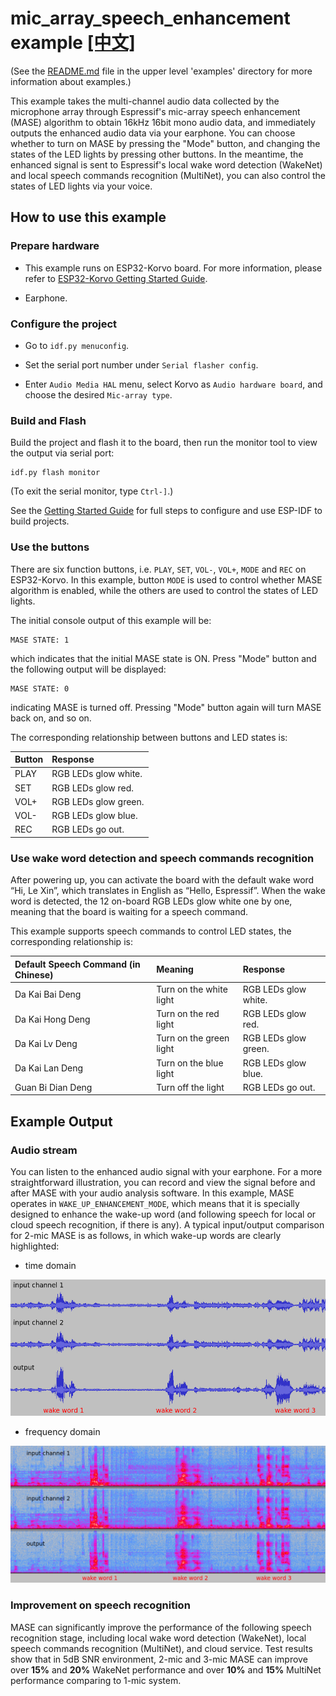 # mic_array_speech_enhancement example [[中文]](./README_cn.md)

(See the [README.md](../README.md) file in the upper level 'examples' directory for more information about examples.)

This example takes the multi-channel audio data collected by the microphone array through Espressif's mic-array speech enhancement (MASE) algorithm to obtain 16kHz 16bit mono audio data, and immediately outputs the enhanced audio data via your earphone. You can choose whether to turn on MASE by pressing the "Mode" button, and changing the states of the LED lights by pressing other buttons. In the meantime, the enhanced signal is sent to Espressif's local wake word detection (WakeNet) and local speech commands recognition (MultiNet), you can also control the states of LED lights via your voice.
 
## How to use this example

### Prepare hardware

* This example runs on ESP32-Korvo board. For more information, please refer to [ESP32-Korvo Getting Started Guide](https://github.com/espressif/esp-skainet/blob/master/docs/en/hw-reference/esp32/user-guide-esp32-korvo-v1.1.md).

* Earphone.

### Configure the project

* Go to `idf.py menuconfig`.

* Set the serial port number under `Serial flasher config`.

* Enter `Audio Media HAL` menu, select Korvo as `Audio hardware board`, and choose the desired `Mic-array type`.

### Build and Flash

Build the project and flash it to the board, then run the monitor tool to view the output via serial port:

```
idf.py flash monitor
```

(To exit the serial monitor, type ``Ctrl-]``.)

See the [Getting Started Guide](https://docs.espressif.com/projects/esp-idf/en/stable/get-started-cmake/index.html) for full steps to configure and use ESP-IDF to build projects.

### Use the buttons

There are six function buttons, i.e. `PLAY`, `SET`, `VOL-`, `VOL+`, `MODE` and `REC` on ESP32-Korvo. In this example, button `MODE` is used to control whether MASE algorithm is enabled, while the others are used to control the states of LED lights.

The initial console output of this example will be:

```
MASE STATE: 1
```

which indicates that the initial MASE state is ON. Press "Mode" button and the following output will be displayed:

```
MASE STATE: 0
```

indicating MASE is turned off. Pressing "Mode" button again will turn MASE back on, and so on.

The corresponding relationship between buttons and LED states is:

|Button|Response|
|:- |:- |
|PLAY|RGB LEDs glow white.|
|SET|RGB LEDs glow red.|
|VOL+|RGB LEDs glow green.|
|VOL-|RGB LEDs glow blue.|
|REC|RGB LEDs go out.|

### Use wake word detection and speech commands recognition

After powering up, you can activate the board with the default wake word “Hi, Le Xin”, which translates in English as “Hello, Espressif”. When the wake word is detected, the 12 on-board RGB LEDs glow white one by one, meaning that the board is waiting for a speech command.

This example supports speech commands to control LED states, the corresponding relationship is:

|Default Speech Command (in Chinese)|Meaning|Response|
|:- |:- |:- |
|Da Kai Bai Deng|Turn on the white light|RGB LEDs glow white.|
|Da Kai Hong Deng|Turn on the red light|RGB LEDs glow red.|
|Da Kai Lv Deng|Turn on the green light|RGB LEDs glow green.|
|Da Kai Lan Deng|Turn on the blue light|RGB LEDs glow blue.|
|Guan Bi Dian Deng|Turn off the light|RGB LEDs go out.|

## Example Output

### Audio stream

You can listen to the enhanced audio signal with your earphone. For a more straightforward illustration, you can record and view the signal before and after MASE with your audio analysis software. In this example, MASE operates in `WAKE_UP_ENHANCEMENT_MODE`, which means that it is specially designed to enhance the wake-up word (and following speech for local or cloud speech recognition, if there is any). A typical input/output comparison for  2-mic MASE is as follows, in which wake-up words are clearly highlighted:

* time domain

![MASE_td](MASE_td.png)

* frequency domain

![MASE_fd](MASE_fd.png)

### Improvement on speech recognition

MASE can significantly improve the performance of the following speech recognition stage, including local wake word detection (WakeNet), local speech commands recognition (MultiNet), and cloud service. Test results show that in 5dB SNR environment, 2-mic and 3-mic MASE can improve over **15%** and **20%** WakeNet performance and over **10%** and **15%** MultiNet performance comparing to 1-mic system.